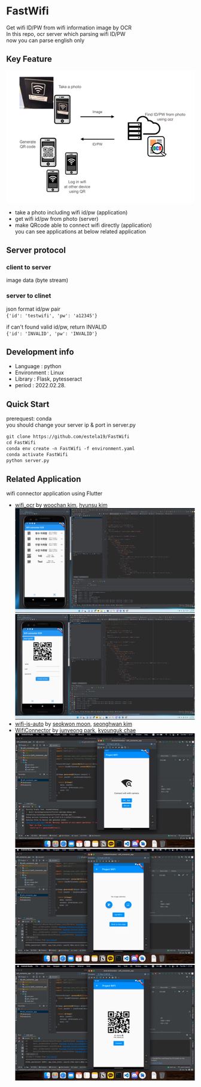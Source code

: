 # FastWifi
Get wifi ID/PW from wifi information image by OCR  
In this repo, ocr server which parsing wifi ID/PW  
now you can parse english only

## Key Feature
![struct](https://github.com/estela19/FastWifi/blob/master/utils/structure.png)  

* take a photo including wifi id/pw (application)
* get wifi id/pw from photo (server)
* make QRcode able to connect wifi directly (application)  
you can see applications at below related application

## Server protocol
### client to server
image data (byte stream)
### server to clinet
json format id/pw pair  
`{'id': 'testwifi', 'pw': 'a12345'}`

if can't found valid id/pw, return INVALID  
`{'id': 'INVALID', 'pw': 'INVALID'}`

## Development info
* Language : python
* Environment : Linux
* Library : Flask, pytesseract
* period : 2022.02.28.

## Quick Start
prerequest: conda  
you should change your server ip & port in server.py
```
git clone https://github.com/estela19/FastWifi
cd FastWifi
conda env create -n FastWifi -f environment.yaml
conda activate FastWifi
python server.py
```


## Related Application
wifi connector application using Flutter
* [wifi_ocr](https://github.com/GiveMeMandu/wifi_ocr) by [woochan kim](https://github.com/GiveMeMandu), [hyunsu kim](https://github.com/1cekrim)  
![h0](https://github.com/estela19/FastWifi/blob/master/utils/h0.png)  
![h1](https://github.com/estela19/FastWifi/blob/master/utils/h1.png)
* [wifi-is-auto](https://github.com/you4rin/wifi-is-auto/tree/develop) by [seokwon moon](https://github.com/you4rin), [seonghwan kim](https://github.com/FYLSunghwan)
* [WifiConnector](https://github.com/frechele/WifiConnector) by [junyeong park](https://github.com/frechele), [kyounguk chae](https://github.com/ShyRoute)
![j0](https://github.com/estela19/FastWifi/blob/master/utils/j0.png)  
![j1](https://github.com/estela19/FastWifi/blob/master/utils/j1.png)  
![j2](https://github.com/estela19/FastWifi/blob/master/utils/j2.png)
